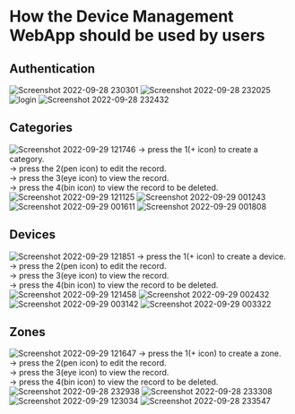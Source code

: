 # How the Device Management WebApp should be used by users
## Authentication

![Screenshot 2022-09-28 230301](https://user-images.githubusercontent.com/80751804/193002035-0bf230af-5250-4d37-be30-311e892b953b.png)
![Screenshot 2022-09-28 232025](https://user-images.githubusercontent.com/80751804/193002135-3caf21ee-6fb1-47ca-8719-6044861bb6e0.png)
![login](https://user-images.githubusercontent.com/80751804/193002218-f3a69316-c03a-447e-baa9-11186e525868.png)
![Screenshot 2022-09-28 232432](https://user-images.githubusercontent.com/80751804/193009684-2ad8215d-85dd-432f-842e-0ee5c06108fc.png)


## Categories

![Screenshot 2022-09-29 121746](https://user-images.githubusercontent.com/80751804/193006358-cda6a40b-97fb-40d2-86d1-00b9df781a43.png)
-> press the 1(+ icon) to create a category. \
-> press the 2(pen icon) to edit the record. \
-> press the 3(eye icon) to view the record. \
-> press the 4(bin icon) to view the record to be deleted. \
![Screenshot 2022-09-29 121125](https://user-images.githubusercontent.com/80751804/193006426-0ba1b0dc-ea8a-4458-9230-f91540f5dc2b.png)
![Screenshot 2022-09-29 001243](https://user-images.githubusercontent.com/80751804/193006498-d80bd5b6-3a14-47d9-8eaa-91d548dac224.png)
![Screenshot 2022-09-29 001611](https://user-images.githubusercontent.com/80751804/193006571-2151528c-288f-4479-b89a-e2285d75c586.png)
![Screenshot 2022-09-29 001808](https://user-images.githubusercontent.com/80751804/193006630-5efced36-7453-44e3-b6ad-1c2959e045f6.png)

## Devices

![Screenshot 2022-09-29 121851](https://user-images.githubusercontent.com/80751804/193006782-635511ff-d772-44c0-a37a-9d16a60d051a.png)
-> press the 1(+ icon) to create a device. \
-> press the 2(pen icon) to edit the record. \
-> press the 3(eye icon) to view the record. \
-> press the 4(bin icon) to view the record to be deleted. \
![Screenshot 2022-09-29 121458](https://user-images.githubusercontent.com/80751804/193006858-0896c6f3-5aeb-4352-a7c1-23f9a3d6afd1.png)
![Screenshot 2022-09-29 002432](https://user-images.githubusercontent.com/80751804/193006955-c99c7eac-c739-41d0-9c94-4810b6b55b28.png)
![Screenshot 2022-09-29 003142](https://user-images.githubusercontent.com/80751804/193007016-c25470b3-042e-4e13-9ace-39cb46e28eab.png)
![Screenshot 2022-09-29 003322](https://user-images.githubusercontent.com/80751804/193007043-407d2cdc-ec75-4de8-bf6b-94037034375e.png)

## Zones

![Screenshot 2022-09-29 121647](https://user-images.githubusercontent.com/80751804/193007265-83b4abd9-dc28-481b-b1de-d98ff1a0a6b7.png)
-> press the 1(+ icon) to create a zone. \
-> press the 2(pen icon) to edit the record. \
-> press the 3(eye icon) to view the record. \
-> press the 4(bin icon) to view the record to be deleted. \
![Screenshot 2022-09-28 232938](https://user-images.githubusercontent.com/80751804/193007353-c3c7c9e5-aebc-4adb-8947-fea7a1dd75cf.png)
![Screenshot 2022-09-28 233308](https://user-images.githubusercontent.com/80751804/193007409-3b4830e3-bddc-423f-a05d-05cdf5cb706e.png)
![Screenshot 2022-09-29 123034](https://user-images.githubusercontent.com/80751804/193008654-30897561-d5c0-4fc1-8b5d-e69cc90e0eed.png)
![Screenshot 2022-09-28 233547](https://user-images.githubusercontent.com/80751804/193008734-e523c781-711f-4b8e-9fcb-d7602fe6a01b.png)

